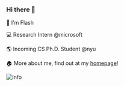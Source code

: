 ### Hi there 👋
:hugs: I'm Flash

:computer: Research Intern @microsoft

:earth_americas: Incoming CS Ph.D. Student @nyu

:house:	More about me, find out at my [homepage](https://xichenpan.com)!
<!--
**Flash-321/Flash-321** is a ✨ _special_ ✨ repository because its `README.md` (this file) appears on your GitHub profile.

Here are some ideas to get you started:

- 🔭 I’m currently working on ...
- 🌱 I’m currently learning ...
- 👯 I’m looking to collaborate on ...
- 🤔 I’m looking for help with ...
- 💬 Ask me about ...
- 📫 How to reach me: ...
- 😄 Pronouns: ...
- ⚡ Fun fact: ...
-->

![info](https://github-readme-stats.vercel.app/api?username=xichenpan&show_icons=true&count_private=true&hide=prs&theme=default_repocard)
